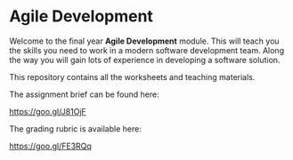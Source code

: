 # Agile Development

Welcome to the final year **Agile Development** module. This will teach you the skills you need to work in a modern software development team. Along the way you will gain lots of experience in developing a software solution.

This repository contains all the worksheets and teaching materials.

The assignment brief can be found here:

https://goo.gl/J81OjF

The grading rubric is available here:

https://goo.gl/FE3RQq
